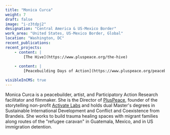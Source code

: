 ```yaml
---
title: "Monica Curca"
weight: 7
draft: false
image: "i-z3tdpj2"
designation: "Central America & US-Mexico Border"
work_area: "United States, US-Mexico Border, Global"
location: "Washington, DC"
recent_publications:
recent_projects:
    - content: | 
        [The Hive](https://www.pluspeace.org/the-hive)
        
    - content: | 
        [Peacebuilding Days of Action](https://www.pluspeace.org/peacebuilding-days-of-action-2021)

visibleInCMS: true
---
```


Monica Curca is a peacebuilder, artist, and Participatory Action Research facilitator and filmmaker. She is the Director of [PlusPeace](https://www.pluspeace.org/[), founder of the storytelling non-profit [Activate Labs](https://www.activatelabs.org/) and holds dual Master's degrees in Sustainable International Development and Conflict and Coexistence from Brandeis. She works to build trauma healing spaces with migrant families along routes of the "refugee caravan" in Guatemala, Mexico, and in US immigration detention.
